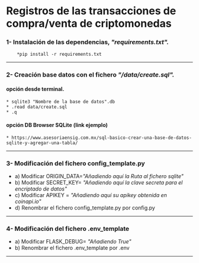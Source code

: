 # Registros de las transacciones de compra/venta de criptomonedas

### 1- Instalación de las dependencias, _"requirements.txt"._
        *pip install -r requirements.txt
___        

### 2- Creación base datos con el fichero _"/data/create.sql"._
  #### opción desde terminal. 
    
    * sqlite3 "Nombre de la base de datos".db
    * .read data/create.sql
    * .q

  #### opción DB Browser SQLite (link ejemplo)
    * https://www.asesoriaensig.com.mx/sql-basico-crear-una-base-de-datos-sqlite-y-agregar-una-tabla/
___

### 3- Modificación del fichero config_template.py
   * a) Modificar ORIGIN_DATA=_"Añadiendo aquí  la Ruta al fichero sqlite"_
   * b) Modificar SECRET_KEY= _"Añadiendo aquí  la clave secreta para el encriptado de datos"_
   * c) Modificar APIKEY = _"Añadiendo aquí  su apikey obtenida en coinapi.io"_
   * d) Renombrar el fichero config_template.py por config.py
___

### 4- Modificación del fichero .env_template
  * a) Modificar FLASK_DEBUG= _"Añadiendo True"_
  * b) Renombrar el fichero .env_template por .env
___